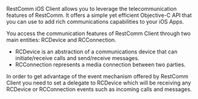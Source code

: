 RestComm iOS Client allows you to leverage the telecommunication features of RestComm. It offers a simple yet efficient Objective-C API that you can use to add rich communications capabilities to your iOS Apps.

You access the communication features of RestComm Client through two main entities: RCDevice and RCConnection.

- RCDevice is an abstraction of a communications device that can initiate/receive calls and send/receive messages.
- RCConnection represents a media connection between two parties.

In order to get advantage of the event mechanism offered by RestComm Client you need to set a delegate to RCDevice which will be receiving any RCDevice or RCConnection events such as incoming calls and messages.
